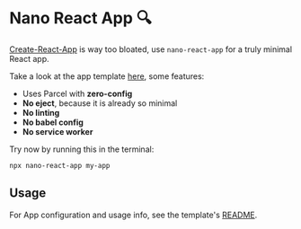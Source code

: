 # Nano React App 🔍

[Create-React-App](https://github.com/facebook/create-react-app) is way too bloated, use `nano-react-app` for a truly minimal React app.

Take a look at the app template [here](https://github.com/adrianmcli/nano-react-app-template), some features:

- Uses Parcel with **zero-config**
- **No eject**, because it is already so minimal
- **No linting**
- **No babel config**
- **No service worker**

Try now by running this in the terminal:

```
npx nano-react-app my-app
```

## Usage

For App configuration and usage info, see the template's [README](https://github.com/adrianmcli/nano-react-app-template/blob/master/README.md).
